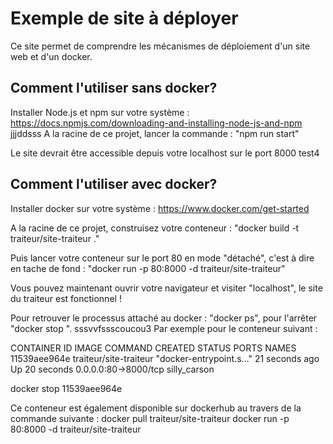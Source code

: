 # Exemple de site à déployer

Ce site permet de comprendre les mécanismes de déploiement d'un site web et d'un docker. 

## Comment l'utiliser sans docker?

Installer Node.js et npm sur votre système : https://docs.npmjs.com/downloading-and-installing-node-js-and-npm
jjjddsss
A la racine de ce projet, lancer la commande : "npm run start"

Le site devrait être accessible depuis votre localhost sur le port 8000
test4

## Comment l'utiliser avec docker?

Installer docker sur votre système : https://www.docker.com/get-started

A la racine de ce projet, construisez votre conteneur : "docker build -t traiteur/site-traiteur ."

Puis lancer votre conteneur sur le port 80 en mode "détaché", c'est à dire en tache de fond : "docker run -p 80:8000 -d traiteur/site-traiteur"

Vous pouvez maintenant ouvrir votre navigateur et visiter "localhost", le site du traiteur est fonctionnel !

Pour retrouver le processus attaché au docker : "docker ps", pour l'arrêter "docker stop <CONTAINER ID>".
sssvvfssscoucou3
Par exemple pour le conteneur suivant :

CONTAINER ID        IMAGE                    COMMAND                  CREATED             STATUS              PORTS                  NAMES
11539aee964e        traiteur/site-traiteur   "docker-entrypoint.s…"   21 seconds ago      Up 20 seconds       0.0.0.0:80->8000/tcp   silly_carson

docker stop 11539aee964e


Ce conteneur est également disponible sur dockerhub au travers de la commande suivante : 
docker pull traiteur/site-traiteur
docker run -p 80:8000 -d traiteur/site-traiteur
